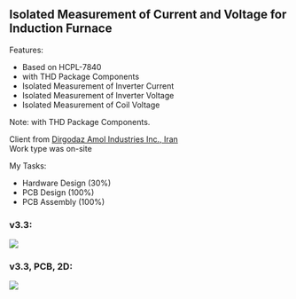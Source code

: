 ## Isolated Measurement of Current and Voltage for Induction Furnace

Features:
- Based on HCPL-7840
- with THD Package Components
- Isolated Measurement of Inverter Current
- Isolated Measurement of Inverter Voltage
- Isolated Measurement of Coil Voltage

Note:  with THD Package Components. 

Client from [Dirgodaz Amol Industries Inc., Iran](https://dirgodazamol.com/en/)  
Work type was on-site

My Tasks:  
- Hardware Design (30%)
- PCB Design (100%)
- PCB Assembly (100%)

### v3.3:
![](https://s32.picofile.com/file/8478197084/v3_3.jpg)

### v3.3, PCB, 2D:
![](https://s32.picofile.com/file/8478197142/v3_3_PCB_2D.png)